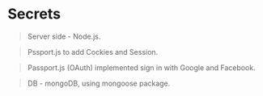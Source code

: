 # Secrets
> Server side - Node.js.

> Pssport.js to add Cockies and Session.

> Passport.js (OAuth) implemented sign in with Google and Facebook.

> DB - mongoDB, using mongoose package.
